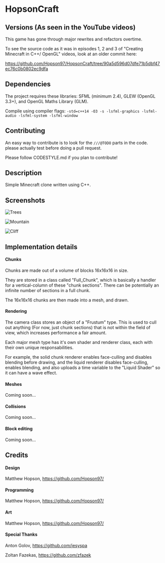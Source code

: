 # HopsonCraft

## Versions (As seen in the YouTube videos)

This game has gone through major rewrites and refactors overtime.

To see the source code as it was in episodes 1, 2 and 3 of "Creating Minecraft in C++/ OpenGL" videos, look at an older commit here:

https://github.com/Hopson97/HopsonCraft/tree/90a5d596d07dfe71b5dbf47ec76c0b0802ec9dfa


## Dependencies
The project requires these libraries: SFML (minimum 2.4), GLEW (OpenGL 3.3+), and OpenGL Maths Library (GLM).

Compile using compiler flags: ``-std=c++14 -O3 -s -lsfml-graphics -lsfml-audio -lsfml-system -lsfml-window``

## Contributing
An easy way to contribute is to look for the ``///@TODO`` parts in the code. please actually test before doing a pull request.

Please follow CODESTYLE.md if you plan to contribute!

## Description
Simple Minecraft clone written using C++.

## Screenshots
![Trees](http://i.imgur.com/4yvLWQE.png "Trees")

![Mountain](http://i.imgur.com/4FKz3it.png "Mountain")

![Cliff](http://i.imgur.com/PGaiYCB.png "Cliff")

## Implementation details

#### Chunks
Chunks are made out of a volume of blocks 16x16x16 in size.

They are stored in a class called "Full_Chunk", which is basically a handler for a vertical-column of these "chunk sections". There can be potentially an infinite number of sections in a full chunk.

The 16x16x16 chunks are then made into a mesh, and drawn.

#### Rendering
The camera class stores an object of a "Frustum" type. This is used to cull out anything (For now, just chunk sections) that is not within the field of view, which increases performance a fair amount.

Each major mesh type has it's own shader and renderer class, each with their own unique responsabilities.

For example, the solid chunk renderer enables face-culling and disables blending before drawing, and the liquid renderer disables face-culling, enables blending, and also uploads a time variable to the "Liquid Shader" so it can have a wave effect.

#### Meshes
Coming soon...

#### Collisions
Coming soon...

#### Block editing
Coming soon...


## Credits

#### Design
Matthew Hopson, https://github.com/Hopson97/

#### Programming
Matthew Hopson, https://github.com/Hopson97/

#### Art
Matthew Hopson, https://github.com/Hopson97/


#### Special Thanks
Anton Golov, https://github.com/jesyspa

Zoltan Fazekas, https://github.com/zfazek
